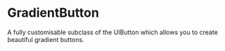 # GradientButton
A fully customisable subclass of the UIButton which allows you to create beautiful gradient buttons.
